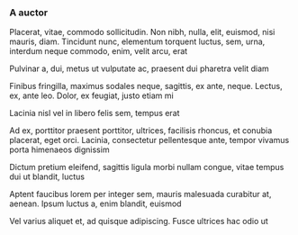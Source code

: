 ### A auctor

Placerat, vitae, commodo sollicitudin. Non nibh, nulla, elit, euismod, nisi mauris, diam. Tincidunt nunc, elementum torquent luctus, sem, urna, interdum neque commodo, enim, velit arcu, erat

Pulvinar a, dui, metus ut vulputate ac, praesent dui pharetra velit diam

Finibus fringilla, maximus sodales neque, sagittis, ex ante, neque. Lectus, ex, ante leo. Dolor, ex feugiat, justo etiam mi

Lacinia nisl vel in libero felis sem, tempus erat

Ad ex, porttitor praesent porttitor, ultrices, facilisis rhoncus, et conubia placerat, eget orci. Lacinia, consectetur pellentesque ante, tempor vivamus porta himenaeos dignissim

Dictum pretium eleifend, sagittis ligula morbi nullam congue, vitae tempus dui ut blandit, luctus

Aptent faucibus lorem per integer sem, mauris malesuada curabitur at, aenean. Ipsum luctus a, enim blandit, euismod

Vel varius aliquet et, ad quisque adipiscing. Fusce ultrices hac odio ut


